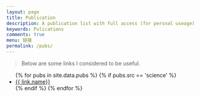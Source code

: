 ```yaml
---
layout: page
title: Publication
description: A publication list with full access (for persnal useage)
keywords: Pulications
comments: true
menu: 链接
permalink: /pubs/
---
```


> Below are some links I considered to be useful. 

<ul>
{% for pubs in site.data.pubs %}
  {% if pubs.src == 'science' %}
  <li><a href="{{ link.url }}" target="_blank">{{ link.name}}</a></li>
  {% endif %}
{% endfor %}
</ul>
